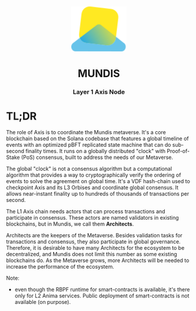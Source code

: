 <div align="center">
<p>
  <img src="docs/img/mundis-logo.svg" 
    width="150" 
    alt="A layered metaverse ecosystem of parallel, interconnected worlds, built for massive scale, extreme performance, visual interaction and unlimited extensibility."
  />
</p>
<h1>MUNDIS</h1>
<h3>Layer 1 Axis Node</h3>
</div>

# TL;DR
The role of Axis is to coordinate the Mundis metaverse. It's a core blockchain based on the Solana codebase that
features a global timeline of events with an optimized pBFT replicated state machine that can do sub-second finality
times. It runs on a globally distributed "clock" with Proof-of-Stake (PoS) consensus, built to address the needs of our
Metaverse.

The global "clock" is not a consensus algorithm but a computational algorithm that provides a way to cryptographically
verify the ordering of events to solve the agreement on global time. It's a VDF hash-chain used to checkpoint Axis and
its L3 Orbises and coordinate global consensus. It allows near-instant finality up to hundreds of thousands of
transactions per second.

The L1 Axis chain needs actors that can process transactions and participate in consensus. These actors are named
validators in existing blockchains, but in Mundis, we call them **Architects**.

Architects are the keepers of the Metaverse. Besides validation tasks for transactions and consensus, they also
participate in global governance. Therefore, it is desirable to have many Architects for the ecosystem to be
decentralized, and Mundis does not limit this number as some existing blockchains do. As the Metaverse grows, more
Architects will be needed to increase the performance of the ecosystem.

Note:

- even though the RBPF runtime for smart-contracts is available, it's there only for L2 Anima services. 
Public deployment of smart-contracts is not available (on purpose).
